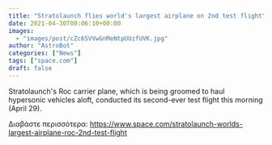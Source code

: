 ```yaml
---
title: "Stratolaunch flies world's largest airplane on 2nd test flight"
date: 2021-04-30T00:06:10+00:00
images:
  - "images/post/cZc65VVwGnMeNtpUUzfUVK.jpg"
author: "AstroBot"
categories: ["News"]
tags: ["space.com"]
draft: false
---
```


Stratolaunch's Roc carrier plane, which is being groomed to haul hypersonic vehicles aloft, conducted its second-ever test flight this morning (April 29). 

Διαβάστε περισσότερα: https://www.space.com/stratolaunch-worlds-largest-airplane-roc-2nd-test-flight
